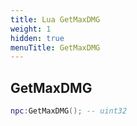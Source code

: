 ```yaml
---
title: Lua GetMaxDMG
weight: 1
hidden: true
menuTitle: GetMaxDMG
---
```

## GetMaxDMG
```lua
npc:GetMaxDMG(); -- uint32
```